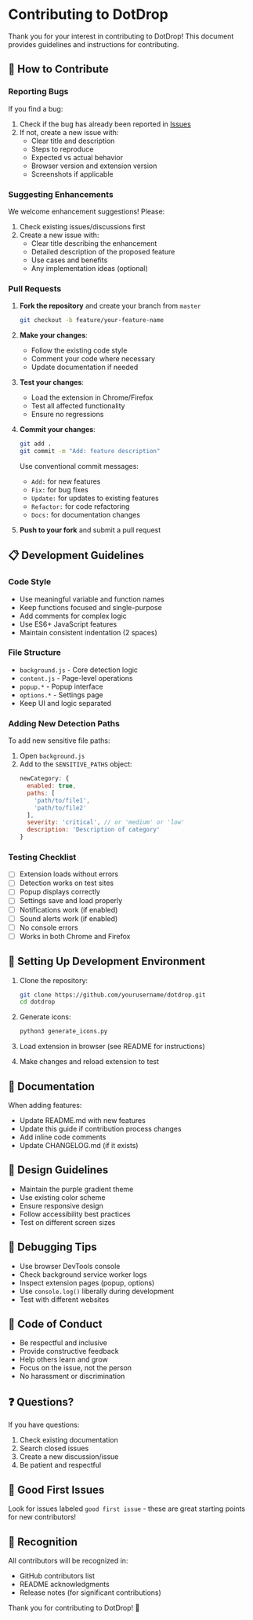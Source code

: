 # Contributing to DotDrop

Thank you for your interest in contributing to DotDrop! This document provides guidelines and instructions for contributing.

## 🤝 How to Contribute

### Reporting Bugs

If you find a bug:

1. Check if the bug has already been reported in [Issues](https://github.com/yourusername/dotdrop/issues)
2. If not, create a new issue with:
   - Clear title and description
   - Steps to reproduce
   - Expected vs actual behavior
   - Browser version and extension version
   - Screenshots if applicable

### Suggesting Enhancements

We welcome enhancement suggestions! Please:

1. Check existing issues/discussions first
2. Create a new issue with:
   - Clear title describing the enhancement
   - Detailed description of the proposed feature
   - Use cases and benefits
   - Any implementation ideas (optional)

### Pull Requests

1. **Fork the repository** and create your branch from `master`
   ```bash
   git checkout -b feature/your-feature-name
   ```

2. **Make your changes**:
   - Follow the existing code style
   - Comment your code where necessary
   - Update documentation if needed

3. **Test your changes**:
   - Load the extension in Chrome/Firefox
   - Test all affected functionality
   - Ensure no regressions

4. **Commit your changes**:
   ```bash
   git add .
   git commit -m "Add: feature description"
   ```
   
   Use conventional commit messages:
   - `Add:` for new features
   - `Fix:` for bug fixes
   - `Update:` for updates to existing features
   - `Refactor:` for code refactoring
   - `Docs:` for documentation changes

5. **Push to your fork** and submit a pull request

## 📋 Development Guidelines

### Code Style

- Use meaningful variable and function names
- Keep functions focused and single-purpose
- Add comments for complex logic
- Use ES6+ JavaScript features
- Maintain consistent indentation (2 spaces)

### File Structure

- `background.js` - Core detection logic
- `content.js` - Page-level operations
- `popup.*` - Popup interface
- `options.*` - Settings page
- Keep UI and logic separated

### Adding New Detection Paths

To add new sensitive file paths:

1. Open `background.js`
2. Add to the `SENSITIVE_PATHS` object:
   ```javascript
   newCategory: {
     enabled: true,
     paths: [
       'path/to/file1',
       'path/to/file2'
     ],
     severity: 'critical', // or 'medium' or 'low'
     description: 'Description of category'
   }
   ```

### Testing Checklist

- [ ] Extension loads without errors
- [ ] Detection works on test sites
- [ ] Popup displays correctly
- [ ] Settings save and load properly
- [ ] Notifications work (if enabled)
- [ ] Sound alerts work (if enabled)
- [ ] No console errors
- [ ] Works in both Chrome and Firefox

## 🔧 Setting Up Development Environment

1. Clone the repository:
   ```bash
   git clone https://github.com/yourusername/dotdrop.git
   cd dotdrop
   ```

2. Generate icons:
   ```bash
   python3 generate_icons.py
   ```

3. Load extension in browser (see README for instructions)

4. Make changes and reload extension to test

## 📝 Documentation

When adding features:

- Update README.md with new features
- Update this guide if contribution process changes
- Add inline code comments
- Update CHANGELOG.md (if it exists)

## 🎨 Design Guidelines

- Maintain the purple gradient theme
- Use existing color scheme
- Ensure responsive design
- Follow accessibility best practices
- Test on different screen sizes

## 🐛 Debugging Tips

- Use browser DevTools console
- Check background service worker logs
- Inspect extension pages (popup, options)
- Use `console.log()` liberally during development
- Test with different websites

## 📜 Code of Conduct

- Be respectful and inclusive
- Provide constructive feedback
- Help others learn and grow
- Focus on the issue, not the person
- No harassment or discrimination

## ❓ Questions?

If you have questions:

1. Check existing documentation
2. Search closed issues
3. Create a new discussion/issue
4. Be patient and respectful

## 🎯 Good First Issues

Look for issues labeled `good first issue` - these are great starting points for new contributors!

## 🙏 Recognition

All contributors will be recognized in:
- GitHub contributors list
- README acknowledgments
- Release notes (for significant contributions)

Thank you for contributing to DotDrop! 🎉
